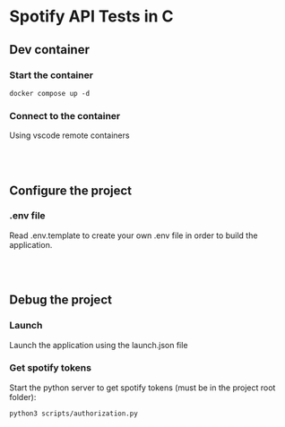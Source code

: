 # Spotify API Tests in C

## Dev container
### Start the container
```
docker compose up -d
```

### Connect to the container
Using vscode remote containers

<br><br>

## Configure the project
### .env file
Read .env.template to create your own .env file in order to build the application.

<br><br>

## Debug the project
### Launch
Launch the application using the launch.json file

### Get spotify tokens
Start the python server to get spotify tokens (must be in the project root folder):
```
python3 scripts/authorization.py
``` 